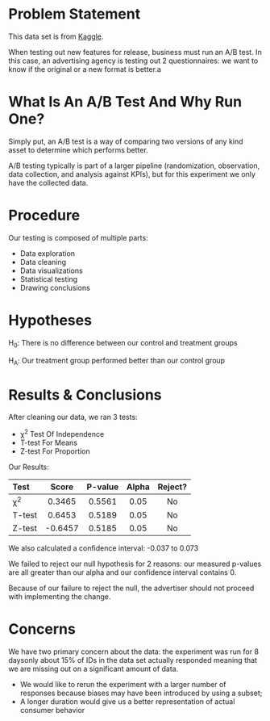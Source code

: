 # Problem Statement

This data set is from [Kaggle](https://www.kaggle.com/datasets/osuolaleemmanuel/ad-ab-testing/data).

When testing out new features for release, business must run an A/B test. In this case, an advertising agency is testing out 2 questionnaires: we want to know if the original or a new format is better.a

# What Is An A/B Test And Why Run One?

Simply put, an A/B test is a way of comparing two versions of any kind asset to determine which performs better.

A/B testing typically is part of a larger pipeline (randomization, observation, data collection, and analysis against KPIs), but for this experiment we only have the collected data.

# Procedure

Our testing is composed of multiple parts:

- Data exploration
- Data cleaning
- Data visualizations
- Statistical testing
- Drawing conclusions

# Hypotheses

H<sub>0</sub>: There is no difference between our control and treatment groups

H<sub>A</sub>: Our treatment group performed better than our control group

# Results & Conclusions

After cleaning our data, we ran 3 tests:

- χ<sup>2</sup> Test Of Independence
- T-test For Means
- Z-test For Proportion

Our Results:

| Test          | Score   | P-value | Alpha | Reject? |
|:--------------|:-------:|:-------:|:-----:|:-------:|
| χ<sup>2</sup> | 0.3465  | 0.5561  | 0.05  | No      |
| T-test        | 0.6453  | 0.5189  | 0.05  | No      |
| Z-test        | -0.6457 | 0.5185  | 0.05  | No      |

We also calculated a confidence interval: -0.037 to 0.073

We failed to reject our null hypothesis for 2 reasons: our measured p-values are all greater than our alpha and our confidence interval contains 0.

Because of our failure to reject the null, the advertiser should not proceed with implementing the change.

# Concerns

We have two primary concern about the data: the experiment was run for 8 daysonly about 15% of IDs in the data set actually responded meaning that we are missing out on a significant amount of data. 

- We would like to rerun the experiment with a larger number of responses because biases may have been introduced by using a subset;
- A longer duration would give us a better representation of actual consumer behavior